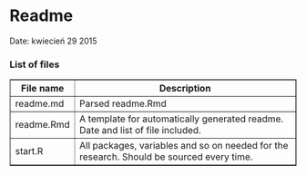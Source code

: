 Readme
========================================================

Date: kwiecień 29 2015

### List of files

<!-- html table generated in R 3.2.0 by xtable 1.7-4 package -->
<!-- Wed Apr 29 13:15:36 2015 -->
<table border=1>
<tr> <th> File name </th> <th> Description </th>  </tr>
  <tr> <td> readme.md </td> <td> Parsed readme.Rmd </td> </tr>
  <tr> <td> readme.Rmd </td> <td> A template for automatically generated readme. Date and list of file included. </td> </tr>
  <tr> <td> start.R </td> <td> All packages, variables and so on needed for the research. Should be sourced every time. </td> </tr>
   </table>

